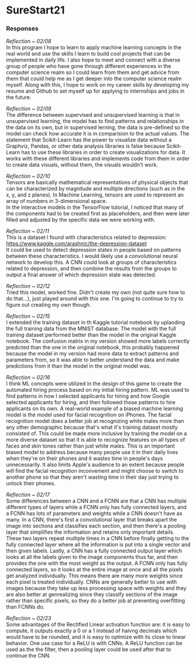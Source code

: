 # SureStart21

### Responses

*Reflection ~ 02/08*  
In this program I hope to learn to apply machine learning concepts in the real world and use the skills I learn to build cool projects that can be implemented in daily life. I also hope to meet and connect with a diverse group of people who have gone through different experiences in the computer science realm so I could learn from them and get advice from them that could help me as I get deeper into the computer science realm myself. Along with this, I hope to work on my career skills by developing my resume and Github to set myself up for applying to internships and jobs in the future.

*Reflection ~ 02/09*  
The difference between supervised and unsupervised learning is that in unsupervised learning, the model has to find patterns and relationships in the data on its own, but in supervised lerning, the data is pre-defined so the model can check how accurate it is in comparision to the actual values.
The statement that Scikit-Learn has the power to visualize data without a Graphviz, Pandas, or other data analysis libraries is false because Scikit-Learn has to use these libraries in order to create visualizations for data. It works with these different libraries and implements code from them in order to create data visuals, without them, the visuals wouldn't work.

*Reflection ~ 02/10*  
Tensors are basically mathematical representations of physical objects that can be characterized by magnitude and multiple directions (such as in the x, y, and z planes). In Machine Learning, tensors are used to represent an array of numbers in 3-dimensional space.  
In the interactive models in the TensorFlow tutorial, I noticed that many of the components had to be created first as placeholders, and then were later filled and adjusted by the specific data we were working with.

*Reflection ~ 02/11*  
This is a dataset I found with characteristics related to depression: https://www.kaggle.com/arashnic/the-depression-dataset  
It could be used to detect depression states in people based on patterns between these characteristics. I would likely use a convolutional neural network to develop this. A CNN could look at groups of characteristics related to depression, and then combine the results from the groups to output a final answer of which depression state was detected.

*Reflection ~ 02/12*  
Tried this model, worked fine. Didn't create my own (not quite sure how to do that...), just played around with this one. I'm going to continue to try to figure out creating my own though.

*Reflection ~ 02/15*  
I extended the training dataset in th Kaggle tutorial notebook by uplaoding the full training data from the MNIST database. The model with the full training dataset performed better than the model in the original Kaggle notebook. The confusion matrix in my version showed more labels correctly predicted than the one in the original notebook, this probably happened because the model in my version had more data to extract patterns and parameters from, so it was able to better understand the data and make predictions from it than the model in the original model was.

*Reflection ~ 02/16*  
I think ML concepts were utilized in the design of this game to create the automated hiring process based on my initial hiring pattern. ML was used to find patterns in how I selected applicants for hiring and how Google selected applicants for hiring, and then followed those patterns to hire applicants on its own. A real-world example of a biased machine learning model is the model used for facial recognition on iPhones. The facial recognition model does a better job at recognizing white males more than any other demographic because that's what it's training dataset mostly consisted of. This could be made more inclusive by training the model on a more diverse dataset so that it is able to recognize features on all types of faces and skin tones rather than just white males. This is an important biased model to address because many people use it in their daily lives when they're on their phones and it wastes time in people's days unnecessarily. It also limits Apple's audience to an extent because people will find the facial recognition inconvenient and might choose to switch to another phone so that they aren't wasting time in their day just trying to unlock their phones.

*Reflection ~ 02/17*  
Some differences between a CNN and a FCNN are that a CNN has multiple different types of layers while a FCNN only has fully connected layers, and a FCNN has lots of parameters and weights while a CNN doesn't have as many. In a CNN, there's first a convolutional layer that breaks apart the image into sections and classifies each section, and then there's a pooling layer that simplifies the information and retains only important details. These two layers repeat multiple times in a CNN before finally getting to the fully connected layer where all the information is put into a single vector and then given labels. Lastly, a CNN has a fully connected output layer which looks at all the labels given to the image components thus far, and then provides the one with the most weight as the output. A FCNN only has fully connected layers, so it looks at the entire image at once and all the pixels get analyzed individually. This means there are many more weights since each pixel is treated individually. CNNs are generally better to use with images because they take up less processing space with weights and they are also better at genrealizing since they classify sections of the image rather than specific pixels, so they do a better job at preventing overfitting than FCNNs do.

*Reflection ~ 02/23*  
Some advantages of the Rectified Linear activation function are: it is easy to compute, it outputs exactly a 0 or a 1 instead of haivng decimals which would have to be rounded, and it is easy to optimize with its close to linear behavior. One use case for a ReLU is with CNNs. A ReLU function can be used as the the filter, then a pooling layer could be used after that to continue the CNN.
